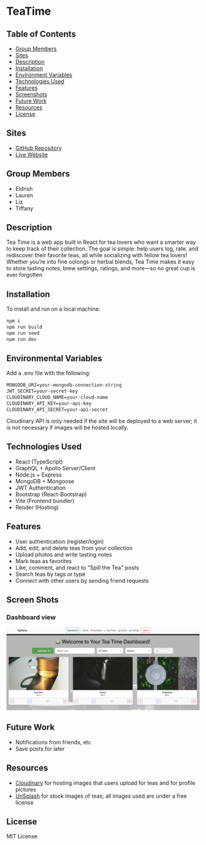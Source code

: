 # TeaTime

## Table of Contents
- [Group Members](#group-members)
- [Sites](#sites)
- [Description](#description)
- [Installation](#installation)
- [Environment Variables](#environmental-variables)
- [Technologies Used](#technologies-used)
- [Features](#features)
- [Screenshots](#screenshots)
- [Future Work](#future-work)
- [Resources](#resources)
- [License](#license)

## Sites

- [GitHub Repository](https://github.com/chicalauren/TeaTime)
- [Live Website](https://teatime-wcue.onrender.com/login)

## Group Members
- Eldrish
- Lauren
- Liz
- Tiffany

## Description
Tea Time is a web app built in React for tea lovers who want a smarter way to keep track of their collection. The goal is simple: help users log, rate, and rediscover their favorite teas, all while socializing with fellow tea lovers!  Whether you’re into fine oolongs or herbal blends, Tea Time makes it easy to store tasting notes, brew settings, ratings, and more—so no great cup is ever forgotten

## Installation
To install and run on a local machine: 
```
npm i
npm run build
npm run seed
npm run dev 
```

## Environmental Variables 
Add a .env file with the following: 
```
MONGODB_URI=your-mongodb-connection-string
JWT_SECRET=your-secret-key
CLOUDINARY_CLOUD_NAME=your-cloud-name
CLOUDINARY_API_KEY=your-api-key
CLOUDINARY_API_SECRET=your-api-secret
```
Cloudinary API is only needed if the site will be deployed to a web server; it is not necessary if images will be hosted locally. 

## Technologies Used
- React (TypeScript)
- GraphQL + Apollo Server/Client
- Node.js + Express
- MongoDB + Mongoose
- JWT Authentication
- Bootstrap (React-Bootstrap)
- Vite (Frontend bundler)
- Render (Hosting)


## Features
- User authentication (register/login)
- Add, edit, and delete teas from your collection
- Upload photos and write tasting notes
- Mark teas as favorites
- Like, comment, and react to "Spill the Tea" posts
- Search teas by tags or type
- Connect with other users by sending friend requests

## Screen Shots
### Dashboard view
![Dashboard](client/public/screenshots/dashboard.png)


## Future Work 
- Notifications from friends, etc
- Save posts for later 

## Resources 
- [Cloudinary](https://cloudinary.com/) for hosting images that users upload for teas and for profile pictures
- [UnSplash](https://unsplash.com/) for stock images of teas; all images used are under a free license

## License 
MIT License